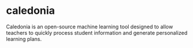 # caledonia
Caledonia is an open-source machine learning tool designed to allow teachers to quickly process student information and generate personalized learning plans.
